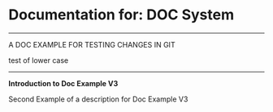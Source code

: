 # Documentation for: DOC System

---

A DOC EXAMPLE FOR TESTING CHANGES IN GIT

test of lower case 

---

**Introduction to Doc Example V3**

Second Example of a description for Doc Example V3
